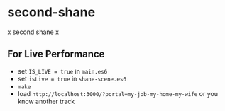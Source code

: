 # second-shane
x second shane x


## For Live Performance

* set `IS_LIVE = true` in `main.es6`
* set `isLive = true` in `shane-scene.es6`
* `make`
* load `http://localhost:3000/?portal=my-job-my-home-my-wife` or you know another track
